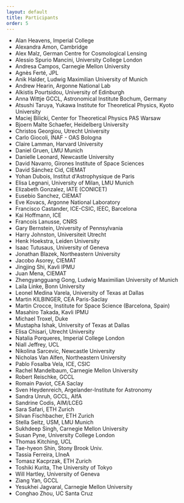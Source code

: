 ```yaml
---
layout: default
title: Participants
order: 5
---
```

- Alan Heavens, Imperial College
- Alexandra Amon, Cambridge 
- Alex Malz, German Centre for Cosmological Lensing
- Alessio Spurio Mancini, University College London
- Andresa Campos, Carnegie Mellon University
- Agnès Ferté,	JPL
- Anik Halder, Ludwig Maximilian University of Munich
- Andrew Hearin,	Argonne National Lab
- Alkistis Pourtsidou,	University of Edinburgh
- Anna Wittje	GCCL, Astronomical Institute Bochum, Germany
- Atsushi Taruya, Yukawa Institute for Theoretical Physics, Kyoto University
- Maciej Bilicki,	Center for Theoretical Physics PAS Warsaw
- Bjoern Malte Schaefer,	Heidelberg University
- Christos Georgiou,	Utrecht University
- Carlo Giocoli,	INAF - OAS Bologna
- Claire Lamman,	Harvard University
- Daniel Gruen,	LMU Munich
- Danielle Leonard,	Newcastle University
- David Navarro, Girones	Institute of Space Sciences
- David Sánchez Cid,	CIEMAT
- Yohan Dubois,	Institut d'Astrophysique de Paris
- Elisa Legnani,	University of Milan, LMU Munich
- Elizabeth Gonzalez, IATE (CONICET)
- Eusebio Sanchez,	CIEMAT
- Eve Kovacs,	Argonne National Laboratory
- Francisco Castander,	ICE-CSIC, IEEC, Barcelona
- Kai Hoffmann,	ICE
- Francois Lanusse,	CNRS
- Gary Bernstein,	University of Pennsylvania
- Harry Johnston,	Universiteit Utrecht
- Henk Hoekstra,	Leiden University
- Isaac Tutusaus,	University of Geneva
- Jonathan Blazek,	Northeastern University
- Jacobo Asorey,	CIEMAT
- Jingjing Shi, Kavli IPMU 
- Juan Mena, CIEMAT
- Zhengyangguang Gong,	Ludwig Maximilian University of Munich
- Laila Linke,	Bonn University
- Leonel Medina Varela,	University of Texas at Dallas
- Martin KILBINGER,	CEA Paris-Saclay
- Martin Crocce,	Institute for Space Science (Barcelona, Spain)
- Masahiro Takada,	Kavli IPMU
- Michael Troxel,	Duke
- Mustapha Ishak,	University of Texas at Dallas
- Elisa Chisari,	Utrecht University
- Natalia Porqueres,	Imperial College London
- Niall Jeffrey,	UCL
- Nikolina Sarcevic,	Newcastle University
- Nicholas Van Alfen,	Northeastern University
- Pablo Fosalba Vela, ICE, CSIC
- Rachel Mandelbaum,	Carnegie Mellon University
- Robert Reischke, GCCL
- Romain Paviot, CEA Saclay
- Sven Heydenreich,	Argelander-Institute for Astronomy
- Sandra Unruh,	GCCL, AIfA
- Sandrine Codis,	AIM/LCEG
- Sara Safari, ETH Zurich
- Silvan Fischbacher,	ETH Zurich
- Stella Seitz,	USM, LMU Munich
- Sukhdeep Singh,	Carnegie Mellon University
- Susan Pyne, University College London
- Thomas Kitching,	UCL
- Tae-hyeon Shin,	Stony Brook Univ.
- Tassia Ferreira,	LIneA
- Tomasz Kacprzak,	ETH Zurich
- Toshiki Kurita,	The University of Tokyo
- Will Hartley,	University of Geneva
- Ziang Yan, GCCL
- Yesukhei Jagvaral, Carnegie Mellon University
- Conghao Zhou,	UC Santa Cruz
